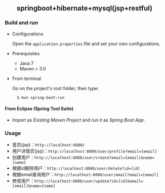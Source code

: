 ## <center>springboot+hibernate+mysql(jsp+restful)</center>

### Build and run

+ Configurations

	Open the `application.properties` file and set your own configurations.

+ Prerequisites

	- Java 7
	- Maven > 3.0

+ From terminal

	Go on the project's root folder, then type:

    	$ mvn spring-boot:run

#### From Eclipse (Spring Tool Suite)

+ Import as *Existing Maven Project* and run it as *Spring Boot App*.


### Usage

- 首页(jsp)：`http://localhost:8080/`
- 用户详情页(jsp)：`http://localhost:8080/user/profile?email=[email]`
- 创建用户：`http://localhost:8080/user/create?email=[email]&name=[name]`
- 根据id删除用户：`http://localhost:8080/user/delete?id=[id]`
- 根据email查询用户：`http://localhost:8080/user/email?email=[email]`
- 修改用户：`http://localhost:8080/user/update?id=[id]&email=[email]&name=[name]`
